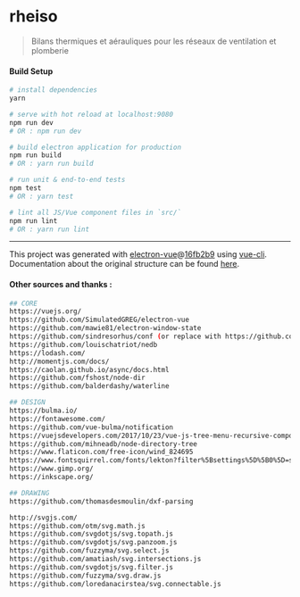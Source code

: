 # rheiso

> Bilans thermiques et aérauliques pour les réseaux de ventilation et plomberie

#### Build Setup

``` bash
# install dependencies
yarn

# serve with hot reload at localhost:9080
npm run dev
# OR : npm run dev

# build electron application for production
npm run build
# OR : yarn run build

# run unit & end-to-end tests
npm test
# OR : yarn test

# lint all JS/Vue component files in `src/`
npm run lint
# OR : yarn run lint

```

---

This project was generated with [electron-vue](https://github.com/SimulatedGREG/electron-vue)@[16fb2b9](https://github.com/SimulatedGREG/electron-vue/tree/16fb2b963f17318cd9ff17d2adfd1945bd7107a0) using [vue-cli](https://github.com/vuejs/vue-cli). Documentation about the original structure can be found [here](https://simulatedgreg.gitbooks.io/electron-vue/content/index.html).

#### Other sources and thanks :
``` bash
## CORE
https://vuejs.org/
https://github.com/SimulatedGREG/electron-vue
https://github.com/mawie81/electron-window-state
https://github.com/sindresorhus/conf (or replace with https://github.com/sindresorhus/electron-store ?)
https://github.com/louischatriot/nedb
https://lodash.com/
http://momentjs.com/docs/
https://caolan.github.io/async/docs.html
https://github.com/fshost/node-dir
https://github.com/balderdashy/waterline

## DESIGN
https://bulma.io/
https://fontawesome.com/
https://github.com/vue-bulma/notification
https://vuejsdevelopers.com/2017/10/23/vue-js-tree-menu-recursive-components/
https://github.com/mihneadb/node-directory-tree
https://www.flaticon.com/free-icon/wind_824695
https://www.fontsquirrel.com/fonts/lekton?filter%5Bsettings%5D%5B0%5D=show_more_tags&filter%5Btags%5D%5B0%5D=programming&q%5Bterm%5D=&q%5Bsearch_check%5D=Y
https://www.gimp.org/
https://inkscape.org/

## DRAWING
https://github.com/thomasdesmoulin/dxf-parsing

http://svgjs.com/
https://github.com/otm/svg.math.js
https://github.com/svgdotjs/svg.topath.js
https://github.com/svgdotjs/svg.panzoom.js
https://github.com/fuzzyma/svg.select.js
https://github.com/amatiash/svg.intersections.js
https://github.com/svgdotjs/svg.filter.js
https://github.com/fuzzyma/svg.draw.js
https://github.com/loredanacirstea/svg.connectable.js
```
